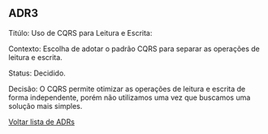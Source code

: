 ## ADR3

Titúlo: Uso de CQRS para Leitura e Escrita:

Contexto:
Escolha de adotar o padrão CQRS para separar as operações de leitura e escrita.

Status: Decidido.

Decisão:
O CQRS permite otimizar as operações de leitura e escrita de forma independente,
porém não utilizamos uma vez que buscamos uma solução mais simples.


[Voltar lista de ADRs](ADR.md)